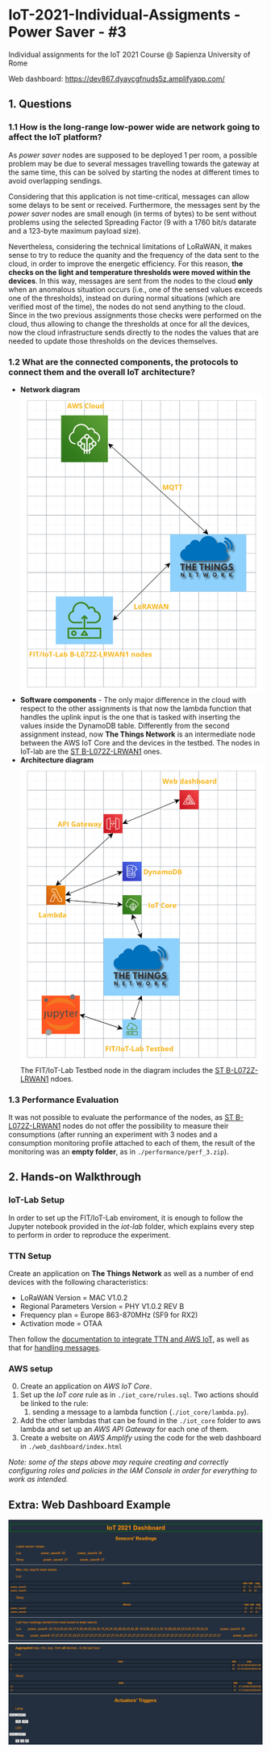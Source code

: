 # IoT-2021-Individual-Assigments - Power Saver - #3
Individual assignments for the IoT 2021 Course @ Sapienza University of Rome

Web dashboard: https://dev867.dyaycgfnuds5z.amplifyapp.com/

## 1. Questions
### 1.1 How is the long-range low-power wide are network going to affect the IoT platform?

As *power saver* nodes are supposed to be deployed 1 per room, a possible problem may be due to several messages travelling towards the gateway at the same time, this can be solved by starting the nodes at different times to avoid overlapping sendings.

Considering that this application is not time-critical, messages can allow some delays to be sent or received. Furthermore, the messages sent by the *power saver* nodes are small enough (in terms of bytes) to be sent without problems using the selected Spreading Factor (9 with a 1760 bit/s datarate and a 123-byte maximum payload size).

Nevertheless, considering the technical limitations of LoRaWAN, it makes sense to try to reduce the quanity and the frequency of the data sent to the cloud, in order to improve the energetic efficiency. For this reason, **the checks on the light and temperature thresholds were moved within the devices**. In this way, messages are sent from the nodes to the cloud **only** when an anomalous situation occurs (i.e., one of the sensed values exceeds one of the thresholds), instead on during normal situations (which are verified most of the time), the nodes do not send anything to the cloud. 
Since in the two previous assignments those checks were performed on the cloud, thus allowing to change the thresholds at once for all the devices, now the cloud infrastructure sends directly to the nodes the values that are needed to update those thresholds on the devices themselves.

### 1.2 What are the connected components, the protocols to connect them and the overall IoT architecture?
* **Network diagram**
![alt text](images/network.png "Network diagram")
* **Software components** - The only major difference in the cloud with respect to the other assignments is that now the lambda function that handles the uplink input is the one that is tasked with inserting the values inside the DynamoDB table.
Differently from the second assignment instead, now **The Things Network** is an intermediate node between the AWS IoT Core and the devices in the testbed. The nodes in IoT-lab are the [ST B-L072Z-LRWAN1](https://www.iot-lab.info/docs/boards/st-b-l072z-lrwan1/) ones.
* **Architecture diagram** 
![alt text](images/architecture.png "Architecture diagram")
The FIT/IoT-Lab Testbed node in the diagram includes the [ST B-L072Z-LRWAN1](https://www.iot-lab.info/docs/boards/st-b-l072z-lrwan1/) ndoes.

### 1.3 Performance Evaluation
It was not possible to evaluate the performance of the nodes, as [ST B-L072Z-LRWAN1](https://www.iot-lab.info/docs/boards/st-b-l072z-lrwan1/) nodes do not offer the possibility to measure their consumptions (after running an experiment with 3 nodes and a consumption monitoring profile attached to each of them, the result of the monitoring was an **empty folder**, as in `./performance/perf_3.zip`).
<!-- The performance of the system was measured using the consumption monitoring tools offered by the FIT/IoT-Lab facility.

3 [ST B-L072Z-LRWAN1](https://www.iot-lab.info/docs/boards/st-b-l072z-lrwan1/) nodes were used during the tests:

For the sake of time, the test's duration was set to 19 minutes, with a 5 minute interval between the sensing phases.

* power_saver6 and power_saver5 ran the usual firmware.
* power_saver3 ran a modified version of the firmware where the device does not perform the "edge check" mentioned above, thus sending a message every time it sensed the environment, therefore its power consumption should be higher than the two other nodes.

**Consumptions**
power_saver6

power_saver5

power_saver3 -->


## 2. Hands-on Walkthrough
### IoT-Lab Setup
In order to set up the FIT/IoT-Lab enviroment, it is enough to follow the Jupyter notebook provided in the _iot-lab_ folder, which explains every step to perform in order to reproduce the experiment.
### TTN Setup
Create an application on **The Things Network** as well as a number of end devices with the following characteristics:
* LoRaWAN Version = MAC V1.0.2
* Regional Parameters Version = PHY V1.0.2 REV B
* Frequency plan = Europe 863-870MHz (SF9 for RX2)
* Activation mode = OTAA

Then follow the [documentation to integrate TTN and AWS IoT](https://www.thethingsindustries.com/docs/integrations/aws-iot/default/), as well as that for [handling messages](https://www.thethingsindustries.com/docs/integrations/aws-iot/default/messages/).
### AWS setup
0) Create an application on *AWS IoT Core*.
1) Set up the *IoT core* rule as in `./iot_core/rules.sql`. Two actions should be linked to the rule: 
    1. sending a message to a lambda function (`./iot_core/lambda.py`).
2) Add the other lambdas that can be found in the `./iot_core` folder to aws lambda and set up an *AWS API Gateway* for each one of them.
3) Create a website on *AWS Amplify* using the code for the web dashboard in `./web_dashboard/index.html`

*Note: some of the steps above may require creating and correctly configuring roles and policies in the *IAM Console* in order for everything to work as intended.*


## Extra: Web Dashboard Example
![alt text](images/lora_dash.png "Dashboard")
![alt text](images/lora_dash2.png "Dashboard")

